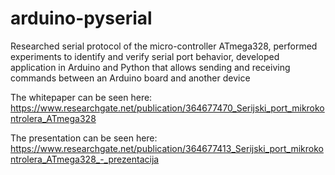# arduino-pyserial

Researched serial protocol of the micro-controller ATmega328, performed experiments to identify and verify serial port behavior, developed application in Arduino and Python that allows sending and receiving commands between an Arduino board and another device

The whitepaper can be seen here: https://www.researchgate.net/publication/364677470_Serijski_port_mikrokontrolera_ATmega328

The presentation can be seen here: https://www.researchgate.net/publication/364677413_Serijski_port_mikrokontrolera_ATmega328_-_prezentacija